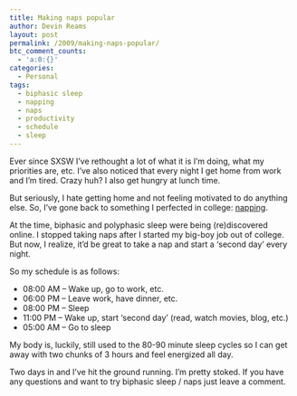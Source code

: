 ```yaml
---
title: Making naps popular
author: Devin Reams
layout: post
permalink: /2009/making-naps-popular/
btc_comment_counts:
  - 'a:0:{}'
categories:
  - Personal
tags:
  - biphasic sleep
  - napping
  - naps
  - productivity
  - schedule
  - sleep
---
```

Ever since SXSW I&#8217;ve rethought a lot of what it is I&#8217;m doing, what my priorities are, etc. I&#8217;ve also noticed that every night I get home from work and I&#8217;m tired. Crazy huh? I also get hungry at lunch time.

But seriously, I hate getting home and not feeling motivated to do anything else. So, I&#8217;ve gone back to something I perfected in college: [napping][1].

At the time, biphasic and polyphasic sleep were being (re)discovered online. I stopped taking naps after I started my big-boy job out of college. But now, I realize, it&#8217;d be great to take a nap and start a &#8216;second day&#8217; every night.

So my schedule is as follows:

*   08:00 AM &#8211; Wake up, go to work, etc.
*   06:00 PM &#8211; Leave work, have dinner, etc.
*   08:00 PM &#8211; Sleep
*   11:00 PM &#8211; Wake up, start &#8216;second day&#8217; (read, watch movies, blog, etc.)
*   05:00 AM &#8211; Go to sleep

My body is, luckily, still used to the 80-90 minute sleep cycles so I can get away with two chunks of 3 hours and feel energized all day.

Two days in and I&#8217;ve hit the ground running. I&#8217;m pretty stoked. If you have any questions and want to try biphasic sleep / naps just leave a comment.

 [1]: http://devin.reams.me/2006/biphasic-sleep-faq/